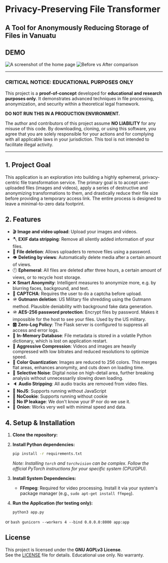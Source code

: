 # Privacy-Preserving File Transformer

## A Tool for Anonymously Reducing Storage of Files in Vanuatu

## DEMO
![A screenshot of the home page](https://i.ibb.co/hRyJ2nBs/image-2025-06-23-143425108.png)
![Before vs After comparison](https://i.ibb.co/tpMFvB4n/2.gif)

---

### **CRITICAL NOTICE: EDUCATIONAL PURPOSES ONLY**

This project is a **proof-of-concept** developed for **educational and research purposes only**. It demonstrates advanced techniques in file processing, anonymization, and security within a theoretical legal framework.

**DO NOT RUN THIS IN A PRODUCTION ENVIRONMENT.**

The author and contributors of this project assume **NO LIABILITY** for any misuse of this code. By downloading, cloning, or using this software, you agree that you are solely responsible for your actions and for complying with all applicable laws in your jurisdiction. This tool is not intended to facilitate illegal activity.

---

## 1. Project Goal

This application is an exploration into building a highly ephemeral, privacy-centric file transformation service. The primary goal is to accept user-uploaded files (images and videos), apply a series of destructive and anonymizing transformations to them, and drastically reduce their file size before providing a temporary access link. The entire process is designed to leave a minimal-to-zero data footprint.

## 2. Features
* 🎬 **Image and video upload**: Upload your images and videos. 
* 🪓 **EXIF data stripping**: Remove all silently added information of your files.
* 🚮 **File deletion**: Allows uploaders to remove files using a password.
* 👁️ **Deleting by views**: Automatically delete media after a certain amount of views.
* 🕛 **Ephemeral**: All files are deleted after three hours, a certain amount of views, or to recycle host storage.
* ❌ **Smart Anonymity**: Intelligent measures to anonymize more, e.g. by blurring faces, background, and text.
* 🤖 **CAPTCHA**: Requires the user to do a captcha before upload.
* 🪖 **Gutmann deletion**: US Military file shredding using the Gutmann method. Plausible deniability with background fake data generation.
* 🪖 **AES-256 password protection**: Encrypt files by password. Makes it impossible for the host to see your files. Used by the US military.
* 🅾️ **Zero-Log Policy**: The Flask server is configured to suppress all access and error logs.
* 🧠 **In-Memory Database**: File metadata is stored in a volatile Python dictionary, which is lost on application restart.
* 🚤 **Aggressive Compression**: Videos and images are heavily compressed with low bitrates and reduced resolutions to optimize speed.
* 🩶 **Color Quantization**: Images are reduced to 256 colors. This merges flat areas, enhances anonymity, and cuts down on loading time.
* 🤫 **Selective Noise**: Digital noise on high-detail area, further breaking analysis without unnecessarily slowing down loading.
* 🔈 **Audio Stripping**: All audio tracks are removed from video files.
* 🛜 **NoJS**: Supports running without JavaScript
* 🍪 **NoCookie**: Supports running without cookie
* 🫥 **No IP leakage**: We don't know your IP nor do we use it.
* 🧅 **Onion**: Works very well with minimal speed and data.

## 4. Setup & Installation

1.  **Clone the repository:**

2.  **Install Python dependencies:**
    ```bash
    pip install -r requirements.txt
    ```
    *Note: Installing `torch` and `torchvision` can be complex. Follow the official PyTorch instructions for your specific system (CPU/GPU).*

3.  **Install System Dependencies:**
    * **FFmpeg**: Required for video processing. Install it via your system's package manager (e.g., `sudo apt-get install ffmpeg`).

6.  **Run the Application (for testing only):**
    ```bash
    python3 app.py
    ```
or
    ```bash
    gunicorn --workers 4 --bind 0.0.0.0:8000 app:app
    ```

## License
This project is licensed under the **GNU AGPLv3 License**.  
See the [LICENSE](./LICENSE) file for details. Educational use only. No warranty.
